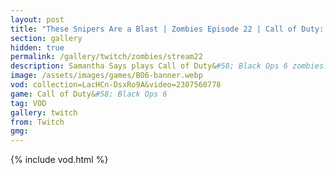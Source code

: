 ```yaml
---
layout: post
title: "These Snipers Are a Blast | Zombies Episode 22 | Call of Duty: Black Ops 6"
section: gallery
hidden: true
permalink: /gallery/twitch/zombies/stream22
description: Samantha Says plays Call of Duty&#58; Black Ops 6 zombies. Episode 22.
image: /assets/images/games/BO6-banner.webp
vod: collection=LacHCn-DsxRo9A&video=2307560778
game: Call of Duty&#58; Black Ops 6
tag: VOD
gallery: twitch
from: Twitch
gmg:
---
```

{% include vod.html %}